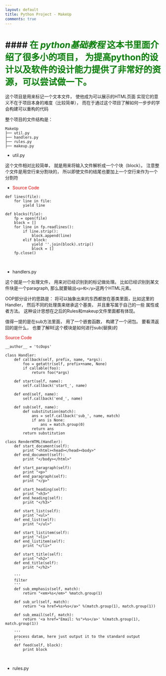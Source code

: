 ```yaml
---
layout: default
title: Python Project - MakeUp
comments: true
---
```


####<font color="green"> 在 *python基础教程* 这本书里面介绍了很多小的项目， 为提高python的设计以及软件的设计能力提供了非常好的资源，可以尝试做一下。
</font>
===

这个项目是用来标记一个文本文件， 使他成为可以展示的HTML页面
实现它的意义不在于项目本身的难度（比较简单）， 而在于通过这个项目了解如何一步步的学会构建可以重构的代码

整个项目的文件结构是：

```
MakeUp
├── util.py 
├── handlers.py
├── rules.py
├── makeup.py
```

* util.py

这个文件相对比较简单， 就是用来将输入文件解析成一个个块（block）。 注意整个文件是用空行来分割块的， 所以即使文件的结尾也要加上一个空行来作为一个分割符

* <font color = "red"> Source Code </font>

```
def lines(file):
    for line in file:
        yield line

def blocks(file):
    fp = open(file)
    block = []
    for line in fp.readlines():
        if line.strip():
            block.append(line)
        elif block:
            yield ''.join(block).strip()
            block = []
    fp.close()
```
</br>


* handlers.py 

这个就是一个处理文件， 用来对已经识别到的标记做处理。 比如已经识别到某文件块是一个paragraph, 那么就要输出```<p>和</p>```这两个HTML元素。

OOP部分设计的思路是： 将可以抽象出来的东西都放在基类里面，比如这里的Handler， 然后不同的处理类来继承这个基类， 并且重写属于自己的一些
属性或者方法。 这种设计思想在之后的Rules和makeup文件里面都有体现。

值得一提的是在sub方法里面， 用了一个嵌套函数， 构建了一个闭包。 要看清返回的是什么， 也要了解RE这个模块是如何进行sub(替换)的

<font color = "red"> Source Code </font>

```
__author__ = 'tcOops'

class Handler:
    def callback(self, prefix, name, *args):
        foo = getattr(self, prefix+name, None)
        if callable(foo):
            return foo(*args)

    def start(self, name):
        self.callback('start_', name)

    def end(self, name):
        self.callback('end_', name)

    def sub(self, name):
        def substitution(match):
            ans = self.callback('sub_', name, match)
            if ans is None:
                ans = match.group(0)
            return ans
        return substitution

class RenderHTML(Handler):
    def start_document(self):
        print "<html><head></head><body>"
    def end_document(self):
        print "</body></html>"

    def start_paragraph(self):
        print "<p>"
    def end_paragraph(self):
        print "</p>"

    def start_heading(self):
        print "<h3>"
    def end_heading(self):
        print "</h3>"

    def start_list(self):
        print "<ul>"
    def end_list(self):
        print "</ul>"

    def start_listitem(self):
        print "<li>"
    def end_listitem(self):
        print "</li>"

    def start_title(self):
        print "<h2>"
    def end_title(self):
        print "</h2>"

    '''
    filter
    '''
    def sub_emphasis(self, match):
        return "<em>%s</em>" %match.group(1)

    def sub_url(self, match):
        return "<a href=%s>%s</a>" %(match.group(1), match.group(1))

    def sub_email(self, match):
        return '<a href="Email: %s">%s</a>' %(match.group(1), match.group(1))

    '''
    process datam, here just output it to the standard output
    '''
    def feed(self, block):
        print block
```
</br>

* rules.py







